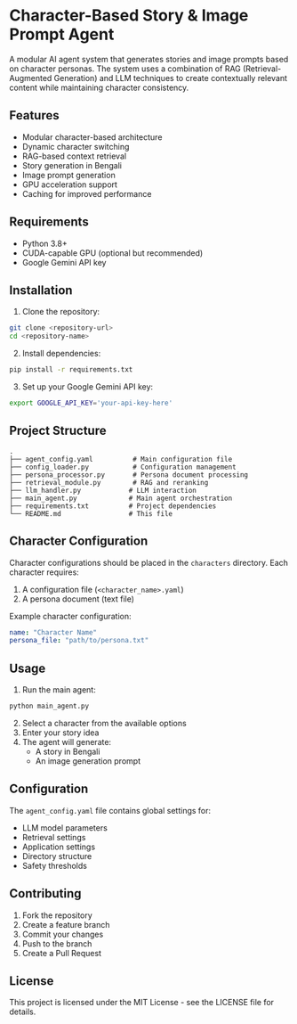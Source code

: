 # Character-Based Story & Image Prompt Agent

A modular AI agent system that generates stories and image prompts based on character personas. The system uses a combination of RAG (Retrieval-Augmented Generation) and LLM techniques to create contextually relevant content while maintaining character consistency.

## Features

- Modular character-based architecture
- Dynamic character switching
- RAG-based context retrieval
- Story generation in Bengali
- Image prompt generation
- GPU acceleration support
- Caching for improved performance

## Requirements

- Python 3.8+
- CUDA-capable GPU (optional but recommended)
- Google Gemini API key

## Installation

1. Clone the repository:
```bash
git clone <repository-url>
cd <repository-name>
```

2. Install dependencies:
```bash
pip install -r requirements.txt
```

3. Set up your Google Gemini API key:
```bash
export GOOGLE_API_KEY='your-api-key-here'
```

## Project Structure

```
.
├── agent_config.yaml          # Main configuration file
├── config_loader.py           # Configuration management
├── persona_processor.py       # Persona document processing
├── retrieval_module.py        # RAG and reranking
├── llm_handler.py            # LLM interaction
├── main_agent.py             # Main agent orchestration
├── requirements.txt          # Project dependencies
└── README.md                 # This file
```

## Character Configuration

Character configurations should be placed in the `characters` directory. Each character requires:

1. A configuration file (`<character_name>.yaml`)
2. A persona document (text file)

Example character configuration:
```yaml
name: "Character Name"
persona_file: "path/to/persona.txt"
```

## Usage

1. Run the main agent:
```bash
python main_agent.py
```

2. Select a character from the available options
3. Enter your story idea
4. The agent will generate:
   - A story in Bengali
   - An image generation prompt

## Configuration

The `agent_config.yaml` file contains global settings for:
- LLM model parameters
- Retrieval settings
- Application settings
- Directory structure
- Safety thresholds

## Contributing

1. Fork the repository
2. Create a feature branch
3. Commit your changes
4. Push to the branch
5. Create a Pull Request

## License

This project is licensed under the MIT License - see the LICENSE file for details. 